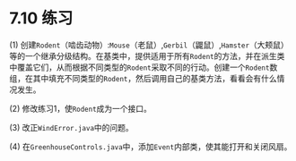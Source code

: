 # 7.10 练习

\(1\) 创建`Rodent`（啮齿动物）:`Mouse`（老鼠）,`Gerbil`（鼹鼠）,`Hamster`（大颊鼠）等的一个继承分级结构。在基类中，提供适用于所有`Rodent`的方法，并在派生类中覆盖它们，从而根据不同类型的`Rodent`采取不同的行动。创建一个`Rodent`数组，在其中填充不同类型的`Rodent`，然后调用自己的基类方法，看看会有什么情况发生。

\(2\) 修改练习1，使`Rodent`成为一个接口。

\(3\) 改正`WindError.java`中的问题。

\(4\) 在`GreenhouseControls.java`中，添加`Event`内部类，使其能打开和关闭风扇。

